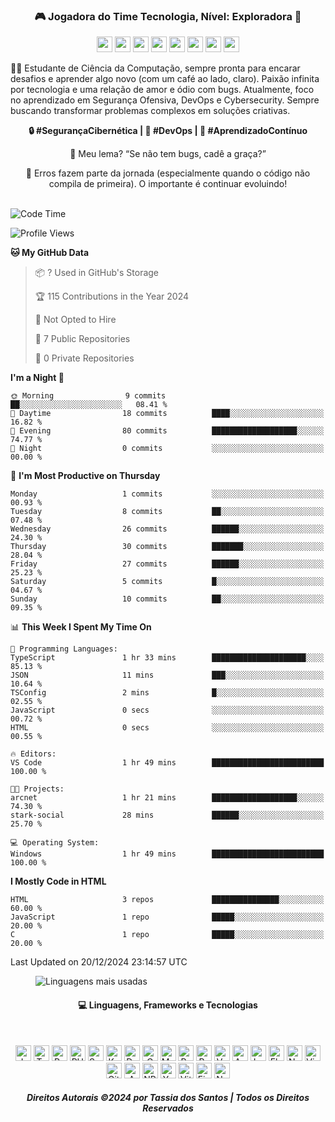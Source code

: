 
<h3 align="center">🎮 Jogadora do Time Tecnologia, Nível: Exploradora 🚀</h3>

<p align="center">
<img src="https://img.shields.io/github/commit-activity/w/tassiadossantos/tassiadossantos?style=for-the-badge&logo=git&logoColor=white&color=42b883&label=Commits" height="25"/>
<img src="https://img.shields.io/github/stars/tassiadossantos?style=for-the-badge&logo=star&logoColor=white&color=FFD700&label=Stars" height="25"/>
<img src="https://img.shields.io/github/followers/tassiadossantos?style=for-the-badge&logo=github&logoColor=white&color=4169E1&label=Followers" height="25"/>
<img src="https://img.shields.io/badge/Repositories-purple?style=for-the-badge&logo=github&logoColor=white&color=8A2BE2" height="25"/>
<img src="https://img.shields.io/badge/Experience-2_Years-FF1493?style=for-the-badge&logo=dev.to&logoColor=white" height="25"/>
<img src="https://img.shields.io/github/issues/tassiadossantos/tassiadossantos?style=for-the-badge&logo=gitbook&logoColor=white&color=FFA500&label=Issues" height="25"/>
<img src="https://img.shields.io/github/issues-pr/tassiadossantos/tassiadossantos?style=for-the-badge&logo=git&logoColor=white&color=32CD32&label=Pull%20Requests" height="25"/>
<img src="https://img.shields.io/badge/Code_Reviews-20+-FF4500?style=for-the-badge&logo=reviewboard&logoColor=white" height="25"/>
</p>



<p align="left">👩‍💻 Estudante de Ciência da Computação, sempre pronta para encarar desafios e aprender algo novo (com um café ao lado, claro). Paixão infinita por tecnologia e uma relação de amor e ódio com bugs. Atualmente, foco no aprendizado em Segurança Ofensiva, DevOps e Cybersecurity. Sempre buscando transformar problemas complexos em soluções criativas.</p>

<p align="center"> <b>🔒 #SegurançaCibernética | 🚀 #DevOps | 📖 #AprendizadoContínuo</b></p>


<p align="center">
  🐛 Meu lema? “Se não tem bugs, cadê a graça?”
</p>
<p align="center">
  🎯 Erros fazem parte da jornada (especialmente quando o código não compila de primeira). O importante é continuar evoluindo!
  <br>
  <br>
</p>

<!--START_SECTION:waka-->
![Code Time](http://img.shields.io/badge/Code%20Time-1%20hr%2051%20mins-blue)

![Profile Views](http://img.shields.io/badge/Profile%20Views-66-blue)

**🐱 My GitHub Data** 

> 📦 ? Used in GitHub's Storage 
 > 
> 🏆 115 Contributions in the Year 2024
 > 
> 🚫 Not Opted to Hire
 > 
> 📜 7 Public Repositories 
 > 
> 🔑 0 Private Repositories 
 > 
**I'm a Night 🦉** 

```text
🌞 Morning                9 commits           ██░░░░░░░░░░░░░░░░░░░░░░░   08.41 % 
🌆 Daytime                18 commits          ████░░░░░░░░░░░░░░░░░░░░░   16.82 % 
🌃 Evening                80 commits          ███████████████████░░░░░░   74.77 % 
🌙 Night                  0 commits           ░░░░░░░░░░░░░░░░░░░░░░░░░   00.00 % 
```
📅 **I'm Most Productive on Thursday** 

```text
Monday                   1 commits           ░░░░░░░░░░░░░░░░░░░░░░░░░   00.93 % 
Tuesday                  8 commits           ██░░░░░░░░░░░░░░░░░░░░░░░   07.48 % 
Wednesday                26 commits          ██████░░░░░░░░░░░░░░░░░░░   24.30 % 
Thursday                 30 commits          ███████░░░░░░░░░░░░░░░░░░   28.04 % 
Friday                   27 commits          ██████░░░░░░░░░░░░░░░░░░░   25.23 % 
Saturday                 5 commits           █░░░░░░░░░░░░░░░░░░░░░░░░   04.67 % 
Sunday                   10 commits          ██░░░░░░░░░░░░░░░░░░░░░░░   09.35 % 
```


📊 **This Week I Spent My Time On** 

```text
💬 Programming Languages: 
TypeScript               1 hr 33 mins        █████████████████████░░░░   85.13 % 
JSON                     11 mins             ███░░░░░░░░░░░░░░░░░░░░░░   10.64 % 
TSConfig                 2 mins              █░░░░░░░░░░░░░░░░░░░░░░░░   02.55 % 
JavaScript               0 secs              ░░░░░░░░░░░░░░░░░░░░░░░░░   00.72 % 
HTML                     0 secs              ░░░░░░░░░░░░░░░░░░░░░░░░░   00.55 % 

🔥 Editors: 
VS Code                  1 hr 49 mins        █████████████████████████   100.00 % 

🐱‍💻 Projects: 
arcnet                   1 hr 21 mins        ███████████████████░░░░░░   74.30 % 
stark-social             28 mins             ██████░░░░░░░░░░░░░░░░░░░   25.70 % 

💻 Operating System: 
Windows                  1 hr 49 mins        █████████████████████████   100.00 % 
```

**I Mostly Code in HTML** 

```text
HTML                     3 repos             ███████████████░░░░░░░░░░   60.00 % 
JavaScript               1 repo              █████░░░░░░░░░░░░░░░░░░░░   20.00 % 
C                        1 repo              █████░░░░░░░░░░░░░░░░░░░░   20.00 % 
```




 Last Updated on 20/12/2024 23:14:57 UTC
<!--END_SECTION:waka-->

<figure>
  <img src="https://wakatime.com/share/@tassia_dossantos/d6f678b4-f273-4d0a-b7c9-c0c069c7a0d5.svg" alt="Linguagens mais usadas"/>
</figure>


  
<h4 align="center">💻 Linguagens, Frameworks e Tecnologias</h4><br>

<p align="center" style="text-decoration:none">
  <a href="#" style="text-decoration:none"><img alt="JavaScript" src="https://img.shields.io/badge/JavaScript-F7DF1E.svg?logo=javascript&logoColor=black" height="25"/></a>
  <a href="#" style="text-decoration:none"><img alt="TypeScript" src="https://img.shields.io/badge/TypeScript-007ACC.svg?logo=typescript&logoColor=white" height="25"/></a>
  <a href="#" style="text-decoration:none"><img alt="Python" src="https://img.shields.io/badge/Python-14354C.svg?logo=python&logoColor=white" height="25"/></a>
  <a href="#" style="text-decoration:none"><img alt="PHP" src="https://img.shields.io/badge/PHP-777BB4.svg?logo=php&logoColor=white" height="25"/></a>
  <a href="#" style="text-decoration:none"><img alt="Swift" src="https://img.shields.io/badge/Swift-F54A2A?logo=swift&logoColor=white" height="25"/></a>
  <a href="#" style="text-decoration:none"><img alt="Kotlin" src="https://img.shields.io/badge/Kotlin-%237F52FF.svg?logo=kotlin&logoColor=white" height="25"/></a>
  <a href="#" style="text-decoration:none"><img alt="Dart" src="https://img.shields.io/badge/Dart-%230175C2.svg?logo=dart&logoColor=white" height="25"/></a>
  <a href="#" style="text-decoration:none"><img alt="C" src="https://custom-icon-badges.demolab.com/badge/C-03599C.svg?logo=c-in-hexagon&logoColor=white" height="25"/></a>
  <a href="#" style="text-decoration:none"><img alt="Markdown" src="https://img.shields.io/badge/Markdown-%23000000.svg?logo=markdown&logoColor=white" height="25"/></a>
  <a href="#" style="text-decoration:none"><img alt="React" src="https://img.shields.io/badge/React-20232a.svg?logo=react&logoColor=%2361DAFB" height="25"/></a>
  <a href="#" style="text-decoration:none"><img alt="React Native" src="https://img.shields.io/badge/React_Native-%2320232a.svg?logo=react&logoColor=%2361DAFB" height="25"/></a>
  <a href="#" style="text-decoration:none"><img alt="Vue.js" src="https://img.shields.io/badge/VueJs-%2335495e.svg?logo=vuedotjs&logoColor=%234FC08D" height="25"/></a>
  <a href="#" style="text-decoration:none"><img alt="Angular.js" src="https://img.shields.io/badge/Angular.js-%23E23237.svg?logo=angularjs&logoColor=white" height="25"/></a>
  <a href="#" style="text-decoration:none"><img alt="Laravel" src="https://img.shields.io/badge/Laravel-%23FF2D20.svg?logo=laravel&logoColor=white" height="25"/></a>
  <a href="#" style="text-decoration:none"><img alt="Flutter" src="https://img.shields.io/badge/Flutter-%2302569B.svg?logo=Flutter&logoColor=white" height="25"/></a>
  <a href="#" style="text-decoration:none"><img alt="Node.js" src="https://img.shields.io/badge/Node.js-43853D.svg?logo=node.js&logoColor=white" height="25"/></a>
  <a href="#" style="text-decoration:none"><img alt="Visual Studio Code" src="https://img.shields.io/badge/Visual%20Studio%20Code-0078d7.svg?logo=visual-studio-code&logoColor=white" height="25"/></a>
  <a href="#" style="text-decoration:none"><img alt="Git" src="https://img.shields.io/badge/Git-F05033.svg?logo=git&logoColor=white" height="25"/></a>
  <a href="#" style="text-decoration:none"><img alt="AWS" src="https://img.shields.io/badge/AWS-%23FF9900.svg?logo=amazon-aws&logoColor=white" height="25"/></a>
  <a href="#" style="text-decoration:none"><img alt="NPM" src="https://img.shields.io/badge/NPM-%23CB3837.svg?logo=npm&logoColor=white" height="25"/></a>
  <a href="#" style="text-decoration:none"><img alt="Yarn" src="https://img.shields.io/badge/Yarn-%232C8EBB.svg?logo=yarn&logoColor=white" height="25"/></a>
  <a href="#" style="text-decoration:none"><img alt="Vite" src="https://img.shields.io/badge/Vite-%23646CFF.svg?logo=vite&logoColor=white" height="25"/></a>
  <a href="#" style="text-decoration:none"><img alt="Figma" src="https://img.shields.io/badge/Figma-%23F24E1E.svg?logo=figma&logoColor=white" height="25"/></a>
  <a href="#" style="text-decoration:none"><img alt="Notion" src="https://img.shields.io/badge/Notion-%23000000.svg?logo=notion&logoColor=white" height="25"/></a>
</p>
<h5 align="center">Direitos Autorais ©2024 por Tassia dos Santos | Todos os Direitos Reservados</h5>


